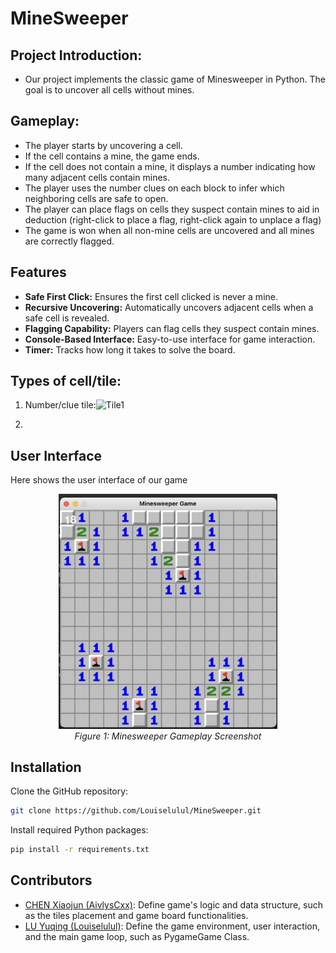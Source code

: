 # MineSweeper

## Project Introduction:
- Our project implements the classic game of Minesweeper in Python. The goal is to uncover all cells without mines.

## Gameplay:
- The player starts by uncovering a cell. 
- If the cell contains a mine, the game ends.
- If the cell does not contain a mine, it displays a number indicating how many adjacent cells contain mines.
- The player uses the number clues on each block to infer which neighboring cells are safe to open.
- The player can place flags on cells they suspect contain mines to aid in deduction (right-click to place a flag, right-click again to unplace a flag)
- The game is won when all non-mine cells are uncovered and all mines are correctly flagged.

## Features
- **Safe First Click:** Ensures the first cell clicked is never a mine.
- **Recursive Uncovering:** Automatically uncovers adjacent cells when a safe cell is revealed.
- **Flagging Capability:** Players can flag cells they suspect contain mines.
- **Console-Based Interface:** Easy-to-use interface for game interaction.
- **Timer:** Tracks how long it takes to solve the board.

## Types of cell/tile:
1. Number/clue tile:![Tile1](https://github.com/Louiselulul/MineSweeper/assets/109748663/31da1ab4-58c7-420d-8afa-a8cba33a0510)

2. 

## User Interface
Here shows the user interface of our game
<p align="center">
  <img src="user_interface_example.jpg" width="350" title="Minesweeper Gameplay">
  <br>
  <em>Figure 1: Minesweeper Gameplay Screenshot</em>
</p>

## Installation

Clone the GitHub repository:

```bash
git clone https://github.com/Louiselulul/MineSweeper.git
```

Install required Python packages:

```bash
pip install -r requirements.txt
```

## Contributors

- [CHEN Xiaojun (AivlysCxx)](https://github.com/AivlysCxx): Define game's logic and data structure, such as the tiles placement and game board functionalities. 
- [LU Yuqing (Louiselulul)](https://github.com/Louiselulul): Define the game environment, user interaction, and the main game loop, such as PygameGame Class.




